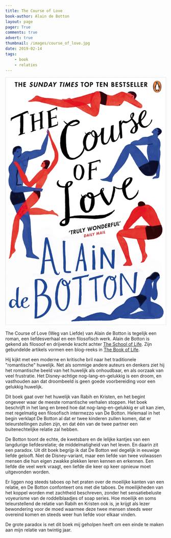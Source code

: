 ```yaml
---
title: The Course of Love 
book-author: Alain de Botton
layout: page
pager: True
comments: true
advert: true
thumbnail: /images/course_of_love.jpg
date: 2019-02-14
tags:
    - book
    - relaties
---
```


![The Course of Love, Alain de Botton](/images/course_of_love.jpg "The Course of Love, Alain de Botton")

The Course of Love (Weg van Liefde) van Alain de Botton is tegelijk een roman, een liefdesverhaal en een filosofisch werk. Alain de Botton is gekend als filosoof en drijvende kracht achter [The School of Life](https://www.theschooloflife.com/). Zijn gebundelde artikels vormen een blog-reeks in [The Book of Life](https://www.theschooloflife.com/thebookoflife/). 

Hij kijkt met een moderne en kritische bril naar het traditionele "romantische" huwelijk. Net als sommige andere auteurs en denkers ziet hij het romantische beeld van het huwelijk als onhoudbaar, en als oorzaak van veel frustratie. Het Disney-achtige nog-lang-en-gelukkig is een droom, en vasthouden aan dat droombeeld is geen goede voorbereiding voor een gelukkig huwelijk.

Dit boek gaat over het huwelijk van Rabih en Kristen, en het begint ongeveer waar de meeste romantische verhalen stoppen. Het boek beschrijft in het lang en breed hoe dat nog-lang-en-gelukkig er uit kan zien, met regelmatig een filosofisch intermezzo van De Botton. Helemaal in het begin verklapt De Botton al dat er twee kinderen zullen komen, dat er teleurstellingen zullen zijn, en dat één van de twee partner een buitenechtelijke relatie zal hebben.

De Botton toont de echte, de kwetsbare en de lelijke kantjes van een langdurige liefdesrelatie; de middelmatigheid van het leven. En daarin zit een paradox. Uit dit boek begrijp ik dat De Botton wel degelijk in eeuwige liefde gelooft. Niet de Disney-variant, maar een liefde van twee volwassen mensen die hun eigen zwakke plekken leren kennen en erkennen. Een liefde die veel werk vraagt, een liefde die keer op keer opnieuw moet uitgevonden worden. 

Er liggen nog steeds taboes op het praten over de moeilijke kanten van een relatie, en De Botton confonteert ons met die taboes. De moeilijkheden van het koppel worden met zachtheid beschreven, zonder het sensatiebeluste voyeurisme van de roddelblaadjes of soap series. Hoe moeilijk en soms teleurstellend de relatie van Rabih en Kristen ook is, je krijgt als lezer bewondering voor de moed waarmee deze twee mensen steeds weer overeind komen en steeds weer hun liefde voor elkaar vinden. 

De grote paradox is net dit boek mij geholpen heeft om een einde te maken aan mijn relatie van twintig jaar.

